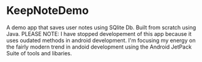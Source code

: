 # KeepNoteDemo
A demo app that saves user notes using SQlite Db. Built from scratch using Java.
PLEASE NOTE: I have stopped developement of this app because it uses oudated methods in android development.
I'm focusing my energy on the fairly modern trend in andoid development using the Android JetPack Suite of tools and libaries.
